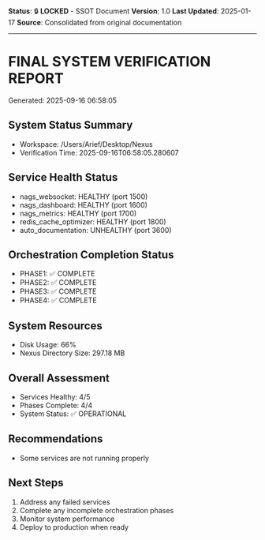 **Status**: 🔒 **LOCKED** - SSOT Document
**Version**: 1.0
**Last Updated**: 2025-01-17
**Source**: Consolidated from original documentation

---

# FINAL SYSTEM VERIFICATION REPORT

Generated: 2025-09-16 06:58:05

## System Status Summary

- Workspace: /Users/Arief/Desktop/Nexus
- Verification Time: 2025-09-16T06:58:05.280607

## Service Health Status

- nags_websocket: HEALTHY (port 1500)
- nags_dashboard: HEALTHY (port 1600)
- nags_metrics: HEALTHY (port 1700)
- redis_cache_optimizer: HEALTHY (port 1800)
- auto_documentation: UNHEALTHY (port 3600)

## Orchestration Completion Status

- PHASE1: ✅ COMPLETE
- PHASE2: ✅ COMPLETE
- PHASE3: ✅ COMPLETE
- PHASE4: ✅ COMPLETE

## System Resources

- Disk Usage: 66%
- Nexus Directory Size: 297.18 MB

## Overall Assessment

- Services Healthy: 4/5
- Phases Complete: 4/4
- System Status: ✅ OPERATIONAL

## Recommendations

- Some services are not running properly

## Next Steps

1. Address any failed services
2. Complete any incomplete orchestration phases
3. Monitor system performance
4. Deploy to production when ready
